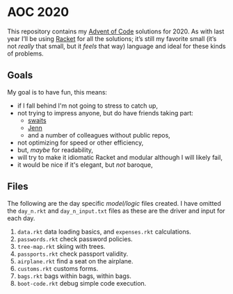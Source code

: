 # AOC 2020

This repository contains my [Advent of Code](https://adventofcode.com/2020) solutions for 2020. As with last year I’ll be using [Racket](https://racket-lang.org) for all the solutions; it’s still my favorite small (it’s not *really* that small, but it *feels* that way) language and ideal for these kinds of problems.

## Goals

My goal is to have fun, this means:

* if I fall behind I'm not going to stress to catch up,
* not trying to impress anyone, but do have friends taking part:
  * [swaits](https://git.sr.ht/~swaits/aoc2020/tree/master)
  * [Jenn](https://github.com/jenndox/AoC)
  * and a number of colleagues without public repos,
* not optimizing for speed or other efficiency,
* but, *maybe* for readability,
* will try to make it idiomatic Racket and modular although I will likely fail,
* it would be nice if it's elegant, but *not* baroque,

## Files

The following are the day specific *model/logic* files created. I have omitted the `day_n.rkt` and `day_n_input.txt` files as these are the driver and input for each day.

1. `data.rkt` data loading basics, and `expenses.rkt` calculations.
2. `passwords.rkt` check password policies.
3. `tree-map.rkt` skiing with trees.
4. `passports.rkt` check passport validity.
5. `airplane.rkt` find a seat on the airplane.
6. `customs.rkt` customs forms.
7. `bags.rkt` bags within bags, within bags.
8. `boot-code.rkt` debug simple code execution.

